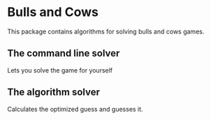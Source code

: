 # Bulls and Cows

This package contains algorithms for solving bulls and cows games.

## The command line solver

Lets you solve the game for yourself

## The algorithm solver

Calculates the optimized guess and guesses it.